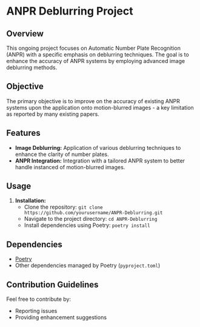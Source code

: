 # ANPR Deblurring Project

## Overview

This ongoing project focuses on Automatic Number Plate Recognition (ANPR) with a specific emphasis on deblurring techniques. The goal is to enhance the accuracy of ANPR systems by employing advanced image deblurring methods.

## Objective

The primary objective is to improve on the accuracy of existing ANPR systems upon the application onto motion-blurred images - a key limitation as reported by many existing papers.

## Features

- **Image Deblurring:** Application of various deblurring techniques to enhance the clarity of number plates.
- **ANPR Integration:** Integration with a tailored ANPR system to better handle instanced of motion-blurred images.

## Usage

1. **Installation:**
   - Clone the repository: `git clone https://github.com/yourusername/ANPR-Deblurring.git`
   - Navigate to the project directory: `cd ANPR-Deblurring`
   - Install dependencies using Poetry: `poetry install`

## Dependencies

- [Poetry](https://python-poetry.org/)
- Other dependencies managed by Poetry (`pyproject.toml`)

## Contribution Guidelines

Feel free to contribute by:
- Reporting issues
- Providing enhancement suggestions
